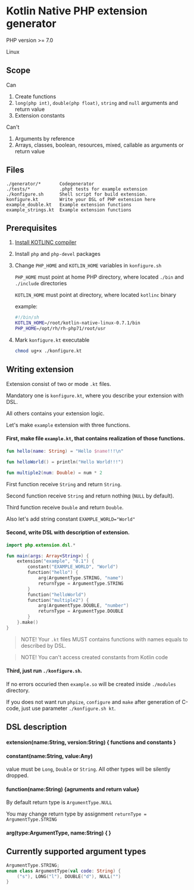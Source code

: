 # Kotlin Native PHP extension generator

PHP version >= 7.0

Linux

## Scope

Can
1. Create functions
2. `long(php int)`, `double(php float)`, `string` and `null` arguments and return value
3. Extension constants

Can't
1. Arguments by reference
2. Arrays, classes, boolean, resources, mixed, callable as arguments or return value

## Files

```
./generator/*       Codegenerator
./tests/*           .phpt tests for example extension
./konfigure.sh      Shell script for build extension.
konfigure.kt        Write your DSL of PHP extension here
example_double.kt   Example extension functions
example_strings.kt  Example extension functions
```

## Prerequisites

1. [Install KOTLINC compiler](https://kotlinlang.org/docs/tutorials/native/basic-kotlin-native-app.html)
2. Install `php` and `php-devel` packages
3. Change `PHP_HOME` and `KOTLIN_HOME` variables in `konfigure.sh`

   `PHP_HOME` must point at home PHP directory, where located `./bin` and `./include` directories

   `KOTLIN_HOME` must point at directory, where located `kotlinc` binary

   example:
   ```sh
   #!/bin/sh
   KOTLIN_HOME=/root/kotlin-native-linux-0.7.1/bin
   PHP_HOME=/opt/rh/rh-php71/root/usr
   ```
4. Mark `konfigure.kt` executable

   ```sh
   chmod ug+x ./konfigure.kt
   ```

## Writing extension

Extension consist of two or mode `.kt` files.

Mandatory one is `konfigure.kt`, where you describe your extension with DSL.

All others contains your extension logic.

Let's make `example` extension with three functions.

#### First, make file `example.kt`, that contains realization of those functions.

```kotlin
fun hello(name: String) = "Hello $name!!!\n"

fun helloWorld() = println("Hello World!!!")

fun multiple2(num: Double) = num * 2
```

First function receive `String` and return `String`.

Second function receive `String` and return nothing (`NULL` by default).

Third function receive `Double` and return `Double`.

Also let's add string constant `EXAMPLE_WORLD="World"`

#### Second, write DSL with description of extension.

```kotlin
import php.extension.dsl.*

fun main(args: Array<String>) {
    extension("example", "0.1") {
        constant("EXAMPLE_WORLD", "World")
        function("hello") {
            arg(ArgumentType.STRING, "name")
            returnType = ArgumentType.STRING
        }
        function("helloWorld")
        function("multiple2") {
            arg(ArgumentType.DOUBLE, "number")
            returnType = ArgumentType.DOUBLE
        }
    }.make()
}
```

> NOTE! Your `.kt` files MUST contains functions with names equals to described by DSL.

> NOTE! You can't access created constants from Kotlin code

#### Third, just run `./konfigure.sh`.

If no errors occuried then `example.so` will be created inside `./modules` directory.

If you does not want run `phpize`, `configure` and `make` after generation of C-code, just use parameter `./konfigure.sh kt`.

## DSL description

#### extension(name:String, version:String) { functions and constants }

#### constant(name:String, value:Any)
value must be `Long`, `Double` or `String`. All other types will be silently dropped.

#### function(name:String) {agruments and return value}
By default return type is `ArgumentType.NULL`

You may change return type by assignment `returnType = ArgumentType.STRING`

#### arg(type:ArgumentType, name:String) { }

## Currently supported argument types
```kotlin
ArgumentType.STRING;
enum class ArgumentType(val code: String) {
    ("s"), LONG("l"), DOUBLE("d"), NULL("")
}
```

